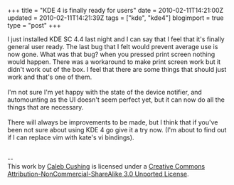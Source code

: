 +++
title = "KDE 4 is finally ready for users"
date = 2010-02-11T14:21:00Z
updated = 2010-02-11T14:21:39Z
tags = ["kde", "kde4"]
blogimport = true 
type = "post"
+++

I just installed KDE SC 4.4 last night and I can say that I feel that it's finally general user ready. The last bug that I felt would prevent average use is now gone. What was that bug? when you pressed print screen nothing would happen. There was a workaround to make print screen work but it didn't work out of the box. I feel that there are some things that should just work and that's one of them.<br /><br />I'm not sure I'm yet happy with the state of the device notifier, and automounting as the UI doesn't seem perfect yet, but it can now do all the things that are necessary.<br /><br />There will always be improvements to be made, but I think that if you've been not sure about using KDE 4 go give it a try now. (I'm about to find out if I can replace vim with kate's vi bindings).<div class="blogger-post-footer"><br />--<br />
This <span xmlns:dc="http://purl.org/dc/elements/1.1/" href="http://purl.org/dc/dcmitype/Text" rel="dc:type">work</span> by <a xmlns:cc="http://creativecommons.org/ns#" href="http://www.xenoterracide.com" property="cc:attributionName" rel="cc:attributionURL">Caleb Cushing</a> is licensed under a <a rel="license" href="http://creativecommons.org/licenses/by-nc-sa/3.0/">Creative Commons Attribution-NonCommercial-ShareAlike 3.0 Unported License</a>.</div>

